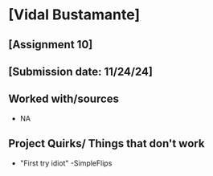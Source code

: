 # [Vidal Bustamante]
## [Assignment 10]
## [Submission date: 11/24/24]
## Worked with/sources 
* NA
## Project Quirks/ Things that don't work
* "First try idiot" -SimpleFlips